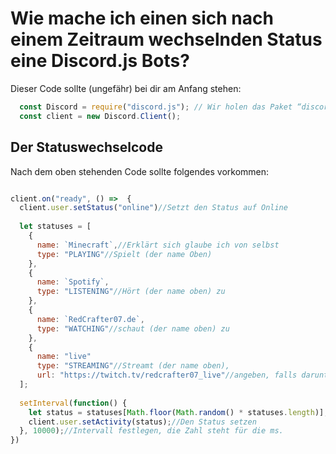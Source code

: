 # Wie mache ich einen sich nach einem Zeitraum wechselnden Status eine Discord.js Bots?

Dieser Code sollte (ungefähr) bei dir am Anfang stehen:

```javascript
  const Discord = require("discord.js"); // Wir holen das Paket “discord.js”
  const client = new Discord.Client();
```

## Der Statuswechselcode

Nach dem oben stehenden Code sollte folgendes vorkommen:

```javascript

client.on("ready", () =>  {
  client.user.setStatus("online")//Setzt den Status auf Online
  
  let statuses = [
    {
      name: `Minecraft`,//Erklärt sich glaube ich von selbst
      type: "PLAYING"//Spielt (der name Oben)
    },
    {
      name: `Spotify`,
      type: "LISTENING"//Hört (der name oben) zu
    },
    {
      name: `RedCrafter07.de`,
      type: "WATCHING"//schaut (der name oben) zu
    },
    {
      name: "live"
      type: "STREAMING"//Streamt (der name oben),
      url: "https://twitch.tv/redcrafter07_live"//angeben, falls darunter ein Knopf sein soll, der zur URL führt ; nur bei dem Streamt-Status verfügbar (!)      
  ];
  
  setInterval(function() {
    let status = statuses[Math.floor(Math.random() * statuses.length)];//Status zufällig auswählen
    client.user.setActivity(status);//Den Status setzen
  }, 10000);//Intervall festlegen, die Zahl steht für die ms.
})

```
